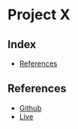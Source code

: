 # Project X
## Index
- [References](#References)
## References
- [Github](https://github.com/parogo72/Proyect-X)
- [Live](https://parogo72-project-x.vercel.app)
